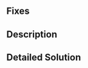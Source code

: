 <!--
Hello, and thanks for your interest in contributing to the .NET MAUI Toolkit! 

For Bug Fixes:
If you haven't yet opened an Issue that reports the bug in detail, provides a reproduction sample, and has been verified + reproduced by a member of the .NET MAUI Toolkit core team, please do that before submitting a Pull Request. Bug Fix Pull Requests without an associated Issue will be closed.

For New Feature Proposals:
If you haven't yet submitted a Proposal that has been Championed by a .NET MAUI core team member, please instead open a Discussion at https://github.com/communitytoolkit/maui/discussions/new where we can discuss the pros/cons of the feature and its implementation. 
-->

## Fixes
<!-- Please link to the Issue that this Pull Request resolves -->

## Description

<!-- Please copy/paste the Description/Summary from your Issue-->

## Detailed Solution

<!-- Please describe the solution in detail-->